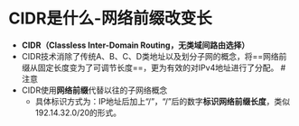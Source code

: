 # CIDR是什么-网络前缀改变长
- **CIDR（Classless Inter-Domain Routing，无类域间路由选择）**
- CIDR技术消除了传统A、B、C、D类地址以及划分子网的概念，将==网络前缀从固定长度变为了可调节长度==，更为有效的对IPv4地址进行了分配。 #注意
- CIDR使用**网络前缀**代替以往的子网络概念
	- 具体标识方式为：IP地址后加上“/”，“/”后的数字**标识网络前缀长度**，类似192.14.32.0/20的形式。